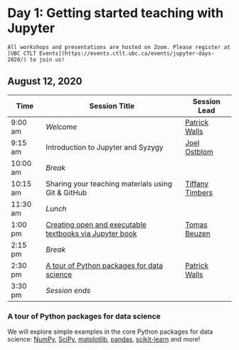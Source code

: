 # Day 1: Getting started teaching with Jupyter

```{important}
All workshops and presentations are hosted on Zoom. Please register at [UBC CTLT Events](https://events.ctlt.ubc.ca/events/jupyter-days-2020/) to join us!
```

## August 12, 2020

| Time | Session Title | Session Lead |
| -- | -- | -- |
| 9:00 am | *Welcome* | [Patrick Walls](speakers.html#patrick-walls) |
| 9:15 am | Introduction to Jupyter and Syzygy | [Joel Ostblom](speakers.html#joel-ostblom) |
| 10:00 am | *Break* | |
| 10:15 am | Sharing your teaching materials using Git & GitHub | [Tiffany Timbers](speakers.html#tiffany-timbers) |
| 11:30 am | *Lunch* | |
| 1:00 pm | [Creating open and executable textbooks via Jupyter book](https://ubc-dsci.github.io/jupyterdays/sessions/beuzen/jupyter_book_tutorial.html) | [Tomas Beuzen](speakers.html#tomas-beuzen) |
| 2:15 pm | *Break* | |
| 2:30 pm | [A tour of Python packages for data science](#a-tour-of-python-packages-for-data-science) | [Patrick Walls](speakers.html#patrick-walls) |
| 3:30 pm | *Session ends* | |

### A tour of Python packages for data science

We will explore simple examples in the core Python packages for data science: [NumPy](https://numpy.org), [SciPy](https://scipy.org/scipylib/index.html), [matplotlib](http://matplotlib.org), [pandas](https://pandas.pydata.org), [scikit-learn](https://scikit-learn.org/stable/) and more!
